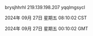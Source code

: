 brysjhhrhl 219.139.198.207 yqqlmgsycl

2024年 09月 27日 星期五 08:10:02 CST

2024年 09月 27日 星期五 00:10:02 GMT
